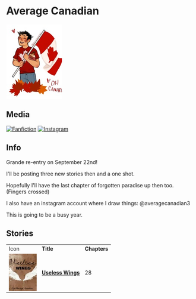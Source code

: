 # Average Canadian

<img src="https://github.com/Vanadium-GITHUB/pjo-favorites-backup/blob/main/pictures/profiles/average_canadian.jpg?raw=true" height="200px;" align="middle" alt="Author Icon"/>

## Media
[![Fanfiction][fanfiction-badge]][fanfiction-link]   [![Instagram][instagram-badge]][instagram-link]

[fanfiction-badge]: https://img.shields.io/static/v1?label=Fanfiction&message=Profile&color=blue&logo=bookstack&style=for-the-badge
[fanfiction-link]: https://www.fanfiction.net/u/5454417/Average-Canadian
[instagram-badge]: https://img.shields.io/static/v1?label=Instagram&message=Art&color=ff69b4&logo=instagram&style=for-the-badge
[instagram-link]: https://www.instagram.com/averagecanadian3/

## Info
Grande re-entry on September 22nd!

I'll be posting three new stories then and a one shot.

Hopefully I'll have the last chapter of forgotten paradise up then too. (Fingers crossed)

I also have an instagram account where I draw things: @averagecanadian3

This is going to be a busy year.

## Stories

<table>
	<tr>
		<td>
			Icon
		</td>
		<td>
			<strong>Title</strong>
		</td>
		<td>
			<strong>Chapters</strong>
		</td>
	</tr>
	<tr>
		<td>
			<img src="https://github.com/Vanadium-GITHUB/pjo-favorites-backup/blob/main/pictures/stories/useless_wings.jpg?raw=true" height="100px;" align="middle" alt="Author Icon"/>
		</td>
		<td>
			<a href = "https://github.com/Vanadium-GITHUB/pjo-favorites-backup/blob/main/stories/useless_wings/chapter_0.md"><strong>Useless Wings</strong></a>
		</td>
		<td>
			28
		</td>
	</tr>
</table>